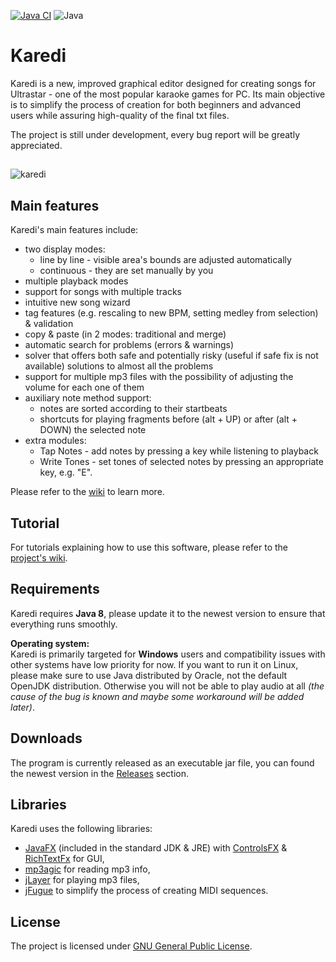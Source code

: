 [![Java CI](https://github.com/Nianna/Karedi/actions/workflows/maven.yml/badge.svg?branch=master)](https://github.com/Nianna/Karedi/actions/workflows/maven.yml)
![Java](https://img.shields.io/badge/Java-8-b07219)

# Karedi

Karedi is a new, improved graphical editor designed for creating songs for Ultrastar - one of the most popular karaoke games for PC.
Its main objective is to simplify the process of creation for both beginners and advanced users while assuring high-quality of the final txt files.

The project is still under development, every bug report will be greatly appreciated.
##

![karedi](https://github.com/Nianna/Karedi/assets/31940002/568093fb-43cd-4c1e-b8a7-69f188d7e9c2)


## Main features
Karedi's main features include:
  * two display modes:
     * line by line - visible area's bounds are adjusted automatically
     * continuous - they are set manually by you
  * multiple playback modes
  * support for songs with multiple tracks
  * intuitive new song wizard
  * tag features (e.g. rescaling to new BPM, setting medley from selection) & validation
  * copy & paste (in 2 modes: traditional and merge)
  * automatic search for problems (errors & warnings)
  * solver that offers both safe and potentially risky (useful if safe fix is not available) solutions to almost all the problems
  * support for multiple mp3 files with the possibility of adjusting the volume for each one of them
  * auxiliary note method support:
      * notes are sorted according to their startbeats
      * shortcuts for playing fragments before (alt + UP) or after (alt + DOWN) the selected note
  * extra modules:
      * Tap Notes - add notes by pressing a key while listening to playback
      * Write Tones - set tones of selected notes by pressing an appropriate key, e.g. "E".
      
Please refer to the [wiki](https://github.com/Nianna/Karedi/wiki) to learn more.

## Tutorial

For tutorials explaining how to use this software, please refer to the [project's wiki](https://github.com/Nianna/Karedi/wiki). 

## Requirements

Karedi requires <b>Java 8</b>, please update it to the newest version to ensure that everything runs smoothly.

<b>Operating system:</b>
<br>
  Karedi is primarily targeted for <b>Windows</b> users and compatibility issues with other systems have low priority for now.
If you want to run it on Linux, please make sure to use Java distributed by Oracle, not the default OpenJDK distribution. Otherwise you will not be able to play audio at all <i>(the cause of the bug is known and maybe some workaround will be added later)</i>.

## Downloads

The program is currently released as an executable jar file, you can found the newest version in the [Releases](https://github.com/Nianna/Karedi/releases/latest) section.

## Libraries

Karedi uses the following libraries:
* [JavaFX](http://www.oracle.com/technetwork/java/javase/overview/javafx-overview-2158620.html) (included in the standard JDK & JRE) with [ControlsFX](http://fxexperience.com/controlsfx/) & [RichTextFx](https://github.com/TomasMikula/RichTextFX) for GUI,
* [mp3agic](https://github.com/mpatric/mp3agic) for reading mp3 info,
* [jLayer](http://www.javazoom.net/javalayer/javalayer.html) for playing mp3 files,
* [jFugue](http://www.jfugue.org) to simplify the process of creating MIDI sequences.

## License

The project is licensed under [GNU General Public License](https://www.gnu.org/licenses/gpl-3.0.en.html).
